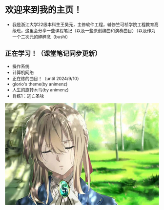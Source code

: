 # 欢迎来到我的主页！

- 我是浙江大学22级本科生王昊元，主修软件工程，辅修竺可桢学院工程教育高级班，这里会分享一些课程笔记（以及一些原创编曲和演奏曲目）（以及作为一个二次元的碎碎念（bushi）

## 正在学习！（课堂笔记同步更新）

- 操作系统
- 计算机网络
- 正在练的曲目！（until 2024/9/10）
- glorio's theme(by animenz)
- 人生的旋转木马(by animenz)
- 肖练1：逃亡圣咏

![1706681632199](image/index/1706681632199.png)
